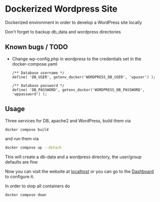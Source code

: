 # Dockerized Wordpress Site

Dockerized environment in order to develop a WordPress site locally

Don't forget to backup db_data and wordpress directories

## Known bugs / TODO

- Change wp-config.php in wordpress to the credentials set in the docker-compose.yaml

    ```
    /** Database username */
    define( 'DB_USER', getenv_docker('WORDPRESS_DB_USER', 'wpuser') );

    /** Database password */
    define( 'DB_PASSWORD', getenv_docker('WORDPRESS_DB_PASSWORD', 'wppassword') );
    ```


## Usage

Three services for DB, apache2 and WordPress, build them via

```bash
docker compose build
```

and run them via

```bash
docker compose up --detach
```

This will create a db-data and a wordpress directory, the user/group defaults are fine

Now you can visit the website at [localhost](http://localhost:80) or you can go to the [Dashboard](http://localhost/wp-admin) to configure it.

In order to stop all containers do

```bash
docker compose down
```

